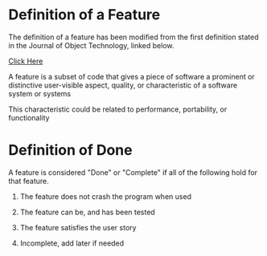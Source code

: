 # Definition of a Feature
The definition of a feature has been modified from the first definition
stated in the Journal of Object Technology, linked below.  

[Click Here](http://www.jot.fm/issues/issue_2009_07/column5/)

A feature is a subset of code that gives a piece of software a
prominent or distinctive user-visible aspect, quality, or
characteristic of a software system or systems

This characteristic could be related to performance, portability,
or functionality  

# Definition of Done
A feature is considered "Done" or "Complete" if all of the following hold
for that feature.

1. The feature does not crash the program when used

2. The feature can be, and has been tested

3. The feature satisfies the user story 

3. Incomplete, add later if needed

